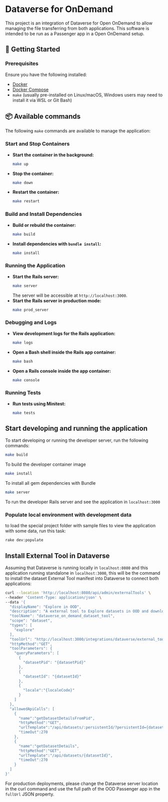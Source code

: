 # Dataverse for OnDemand

This project is an integration of Dataverse for Open OnDemand to allow managing the file transferring from
both applications. This software is intended to be run as a Passenger app in a Open OnDemand setup.

## 🚀 Getting Started

### Prerequisites
Ensure you have the following installed:
- [Docker](https://www.docker.com/)
- [Docker Compose](https://docs.docker.com/compose/)
- `make` (usually pre-installed on Linux/macOS, Windows users may need to install it via WSL or Git Bash)


## 📦 Available commands

The following `make` commands are available to manage the application:

### Start and Stop Containers
- **Start the container in the background:**
  ```sh
  make up
  ```
- **Stop the container:**
  ```sh
  make down
  ```
- **Restart the container:**
  ```sh
  make restart
  ```

### Build and Install Dependencies
- **Build or rebuild the container:**
  ```sh
  make build
  ```
- **Install dependencies with `bundle install`:**
  ```sh
  make install
  ```

### Running the Application
- **Start the Rails server:**
  ```sh
  make server
  ```
  The server will be accessible at `http://localhost:3000`.
- **Start the Rails server in production mode:**
  ```sh
  make prod_server
  ```

### Debugging and Logs
- **View development logs for the Rails application:**
  ```sh
  make logs
  ```
- **Open a Bash shell inside the Rails app container:**
  ```sh
  make bash
  ```
- **Open a Rails console inside the app container:**
  ```sh
  make console
  ```

### Running Tests
- **Run tests using Minitest:**
  ```sh
  make tests
  ```
  
## Start developing and running the application

To start developing or running the developer server, run the following commands:

```sh
make build
```
To build the developer container image

```sh
make install
```
To install all gem dependencies with Bundle

```sh
make server
```
To run the developer Rails server and see the application in `localhost:3000`

### Populate local environment with development data

to load the special project folder with sample files to view the application
with some data, run this task:

```sh
rake dev:populate
```

## Install External Tool in Dataverse

Assuming that Dataverse is running locally in `localhost:8080` and this application running standalone in
`localhost:3000`, this will be the command to install the dataset External Tool manifest into Dataverse to
connect both applications:

```bash
curl --location 'http://localhost:8080/api/admin/externalTools' \
--header 'Content-Type: application/json' \
--data '{
  "displayName": "Explore in OOD",
  "description": "A external tool to Explore datasets in OOD and download their files",
  "toolName": "dataverse_on_demand_dataset_tool",
  "scope": "dataset",  
  "types": [
    "explore"
  ],
  "toolUrl": "http://localhost:3000/integrations/dataverse/external_tool/dataset",
  "httpMethod":"GET",
  "toolParameters": {
    "queryParameters": [      
      {
        "datasetPid": "{datasetPid}"
      },
      {
        "datasetId": "{datasetId}"
      },
      {
        "locale":"{localeCode}"
      }
    ]
  },
  "allowedApiCalls": [    
    {
      "name":"getDatasetDetailsFromPid",
      "httpMethod":"GET",
      "urlTemplate":"/api/datasets/:persistentId/?persistentId={datasetPid}",
      "timeOut":270
    },
    {
      "name":"getDatasetDetails",
      "httpMethod":"GET",
      "urlTemplate":"/api/datasets/{datasetId}",
      "timeOut":270
    }
  ]
}'
```

For production deployments, please change the Dataverse server location in the curl command and use the full path of the OOD 
Passenger app in the `fullUrl` JSON property.

